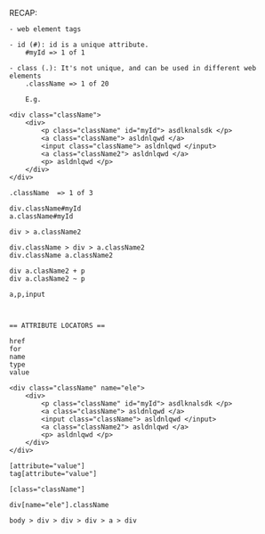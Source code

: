 RECAP:

	- web element tags

	- id (#): id is a unique attribute.
		#myId => 1 of 1

	- class (.): It's not unique, and can be used in different web elements
		.className => 1 of 20

		E.g.

	<div class="className">
		<div>
			<p class="className" id="myId"> asdlknalsdk </p>
			<a class="className"> asldnlqwd </a>
			<input class="className"> asldnlqwd </input>
			<a class="className2"> asldnlqwd </a>
			<p> asldnlqwd </p>
		</div>
	</div>

	.className  => 1 of 3

	div.className#myId
	a.className#myId

	div > a.className2

	div.className > div > a.className2
	div.className a.className2

	div a.clasName2 + p
	div a.clasName2 ~ p

	a,p,input



	== ATTRIBUTE LOCATORS ==

	href
	for
	name
	type
	value

	<div class="className" name="ele">
		<div>
			<p class="className" id="myId"> asdlknalsdk </p>
			<a class="className"> asldnlqwd </a>
			<input class="className"> asldnlqwd </input>
			<a class="className2"> asldnlqwd </a>
			<p> asldnlqwd </p>
		</div>
	</div>

	[attribute="value"]
	tag[attribute="value"]

	[class="className"]

	div[name="ele"].className

	body > div > div > div > a > div